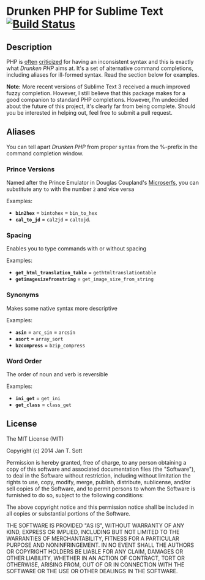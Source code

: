 # Drunken PHP for Sublime Text [![Build Status](https://secure.travis-ci.org/idleberg/Drunken-PHP.svg?branch=branch)](http://travis-ci.org/idleberg/Drunken-PHP)

## Description

PHP is [often](http://me.veekun.com/blog/2012/04/09/php-a-fractal-of-bad-design/) [criticized](http://me.veekun.com/blog/2012/04/09/php-a-fractal-of-bad-design/) for having an inconsistent syntax and this is exactly what *Drunken PHP* aims at. It's a set of alternative command completions, including aliases for ill-formed syntax. Read the section below for examples.

**Note:** More recent versions of Sublime Text 3 received a much improved fuzzy completion. However, I still believe that this package makes for a good companion to standard PHP completions. However, I'm undecided about the future of this project, it's clearly far from being complete. Should you be interested in helping out, feel free to submit a pull request.

## Aliases

You can tell apart *Drunken PHP* from proper syntax from the %-prefix in the command completion window.

### Prince Versions

Named after the Prince Emulator in Douglas Coupland's [Microserfs](http://www.wired.com/wired/archive/2.01/microserfs.html), you can substitute any `to` with the number `2` and vice versa

Examples:

* **`bin2hex`** = `bintohex` = `bin_to_hex`
* **`cal_to_jd`** = `cal2jd` = `caltojd`.

### Spacing

Enables you to type commands with or without spacing

Examples:

* **`get_html_translation_table`** = `gethtmltranslationtable`
* **`getimagesizefromstring`** = `get_image_size_from_string`

### Synonyms

Makes some native syntax more descriptive

Examples:

* **`asin`** = `arc_sin` = `arcsin`
* **`asort`** = `array_sort`
* **`bzcompress`** = `bzip_compress`

### Word Order

The order of noun and verb is reversible

Examples:

* **`ini_get`** = `get_ini`
* **`get_class`** = `class_get`

## License

The MIT License (MIT)

Copyright (c) 2014 Jan T. Sott

Permission is hereby granted, free of charge, to any person obtaining a copy
of this software and associated documentation files (the "Software"), to deal
in the Software without restriction, including without limitation the rights
to use, copy, modify, merge, publish, distribute, sublicense, and/or sell
copies of the Software, and to permit persons to whom the Software is
furnished to do so, subject to the following conditions:

The above copyright notice and this permission notice shall be included in
all copies or substantial portions of the Software.

THE SOFTWARE IS PROVIDED "AS IS", WITHOUT WARRANTY OF ANY KIND, EXPRESS OR
IMPLIED, INCLUDING BUT NOT LIMITED TO THE WARRANTIES OF MERCHANTABILITY,
FITNESS FOR A PARTICULAR PURPOSE AND NONINFRINGEMENT. IN NO EVENT SHALL THE
AUTHORS OR COPYRIGHT HOLDERS BE LIABLE FOR ANY CLAIM, DAMAGES OR OTHER
LIABILITY, WHETHER IN AN ACTION OF CONTRACT, TORT OR OTHERWISE, ARISING FROM,
OUT OF OR IN CONNECTION WITH THE SOFTWARE OR THE USE OR OTHER DEALINGS IN
THE SOFTWARE.